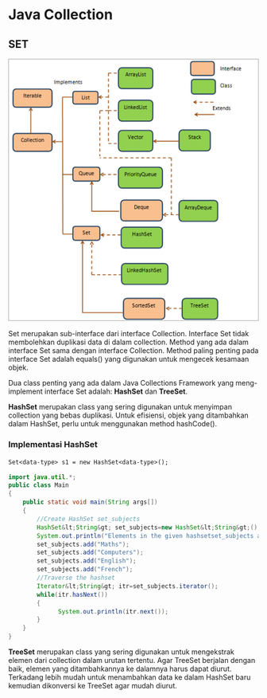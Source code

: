 # Java Collection

## SET

![Java collection Hierarchy](https://github.com/onowdev/RawlabsAcademy_AgusSgn/blob/main/10JavaCollectionSet/IMG/Java-collection-hierarchy.png)


Set merupakan sub-interface dari interface Collection. Interface Set tidak membolehkan duplikasi data di dalam collection. Method yang ada dalam interface Set sama dengan interface Collection. Method paling penting pada interface Set adalah equals() yang digunakan untuk mengecek kesamaan objek.

Dua class penting yang ada dalam Java Collections Framework yang meng-implement interface Set adalah: **HashSet** dan **TreeSet**.

**HashSet** merupakan class yang sering digunakan untuk menyimpan collection yang bebas duplikasi. Untuk efisiensi, objek yang ditambahkan dalam HashSet, perlu untuk menggunakan method hashCode().

### Implementasi HashSet

```text
Set<data-type> s1 = new HashSet<data-type>();
```
```java
import java.util.*;  
public class Main
{  
    public static void main(String args[])
    {  
        //Create HashSet set_subjects
        HashSet&lt;String&gt; set_subjects=new HashSet&lt;String&gt;(); 
        System.out.println("Elements in the given hashsetset_subjects are:");
        set_subjects.add("Maths");  
        set_subjects.add("Computers");  
        set_subjects.add("English");  
        set_subjects.add("French");  
        //Traverse the hashset
        Iterator&lt;String&gt; itr=set_subjects.iterator();  
        while(itr.hasNext())
        {  
              System.out.println(itr.next());  
        }  
    }  
} 
```

**TreeSet** merupakan class yang sering digunakan untuk mengekstrak elemen dari collection dalam urutan tertentu. Agar TreeSet berjalan dengan baik, elemen yang ditambahkannya ke dalamnya harus dapat diurut. Terkadang lebih mudah untuk menambahkan data ke dalam HashSet baru kemudian dikonversi ke TreeSet agar mudah diurut.